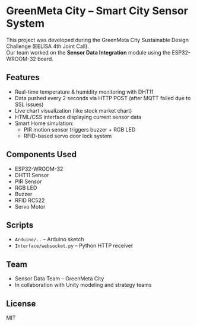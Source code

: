 # GreenMeta City – Smart City Sensor System

This project was developed during the GreenMeta City Sustainable Design Challenge (EELISA 4th Joint Call).  
Our team worked on the **Sensor Data Integration** module using the ESP32-WROOM-32 board.

## Features
- Real-time temperature & humidity monitoring with DHT11
- Data pushed every 2 seconds via HTTP POST (after MQTT failed due to SSL issues)
- Live chart visualization (like stock market chart)
- HTML/CSS interface displaying current sensor data
- Smart Home simulation:
  - PIR motion sensor triggers buzzer + RGB LED
  - RFID-based servo door lock system

## Components Used
- ESP32-WROOM-32
- DHT11 Sensor
- PIR Sensor
- RGB LED
- Buzzer
- RFID RC522
- Servo Motor

## Scripts
- `Arduino/..` – Arduino sketch
- `Interface/websocket.py` – Python HTTP receiver

## Team
- Sensor Data Team – GreenMeta City
- In collaboration with Unity modeling and strategy teams

## License
MIT